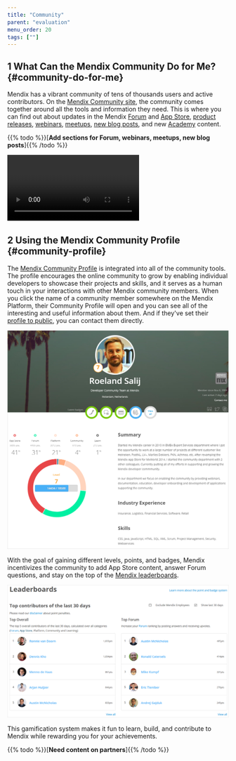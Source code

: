 ```yaml
---
title: "Community"
parent: "evaluation"
menu_order: 20
tags: [""]
---
```


## 1 What Can the Mendix Community Do for Me? {#community-do-for-me}

Mendix has a vibrant community of tens of thousands users and active contributors. On the [Mendix Community site](http://developers.mendix.com), the community comes together around all the tools and information they need. This is where you can find out about updates in the Mendix [Forum](http://forum.mendixcloud.com) and [App Store](http://appstore.home.mendix.com), [product releases](https://www.mendix.com/releases/), [webinars](http://learn.mendix.com/link/webinar), [meetups](https://www.meetup.com/Mendix-Netherlands), [new blog posts](https://developers.mendix.com/spotlight/), and new [Academy](http://learn.mendix.com) content.

{{% todo %}}[**Add sections for Forum, webinars, meetups, new blog posts**]{{% /todo %}}

<video controls  src="attachments/community-page-scroll.mp4">VIDEO</video>

## 2 Using the Mendix Community Profile  {#community-profile}

The [Mendix Community Profile](https://developer.mendixcloud.com/link/community) is integrated into all of the community tools. The profile encourages the online community to grow by enabling individual developers to showcase their projects and skills, and it serves as a human touch in your interactions with other Mendix community members. When you click the name of a community member somewhere on the Mendix Platform, their Community Profile will open and you can see all of the interesting and useful information about them. And if they've set their [profile to public](https://docs.mendix.com/community/tools/how-to-set-up-your-profile), you can contact them directly.

![](attachments/community-profile.png)

With the goal of gaining different levels, points, and badges, Mendix incentivizes the community to add App Store content, answer Forum questions, and stay on the top of the [Mendix leaderboards](https://developer.mendixcloud.com/link/leaderboards).

![](attachments/leaderboards.png)

This gamification system makes it fun to learn, build, and contribute to Mendix while rewarding you for your achievements.

{{% todo %}}[**Need content on partners**]{{% /todo %}}


